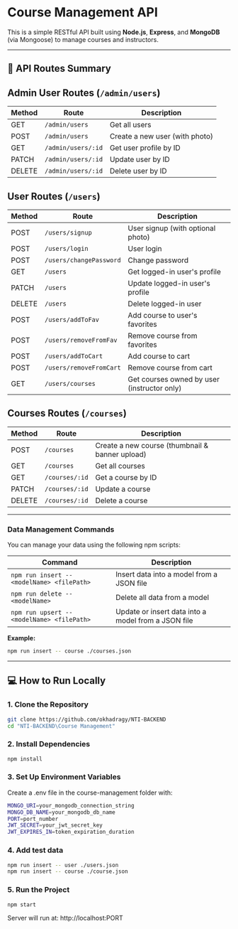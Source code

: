 # Course Management API

This is a simple RESTful API built using **Node.js**, **Express**, and **MongoDB** (via Mongoose) to manage courses and instructors.

---

## 🚀 API Routes Summary

## Admin User Routes (`/admin/users`)

| Method | Route                | Description                      |
|--------|----------------------|---------------------------------|
| GET    | `/admin/users`       | Get all users                   |
| POST   | `/admin/users`       | Create a new user (with photo)  |
| GET    | `/admin/users/:id`   | Get user profile by ID          |
| PATCH  | `/admin/users/:id`   | Update user by ID               |
| DELETE | `/admin/users/:id`   | Delete user by ID               |

## User Routes (`/users`)

| Method | Route                  | Description                          |
|--------|------------------------|------------------------------------|
| POST   | `/users/signup`        | User signup (with optional photo)  |
| POST   | `/users/login`         | User login                         |
| POST   | `/users/changePassword`| Change password                    |
| GET    | `/users`               | Get logged-in user's profile       |
| PATCH  | `/users`               | Update logged-in user's profile    |
| DELETE | `/users`               | Delete logged-in user              |
| POST   | `/users/addToFav`      | Add course to user's favorites    |
| POST   | `/users/removeFromFav` | Remove course from favorites       |
| POST   | `/users/addToCart`     | Add course to cart                 |
| POST   | `/users/removeFromCart`| Remove course from cart            |
| GET    | `/users/courses`       | Get courses owned by user (instructor only) |

## Courses Routes (`/courses`)

| Method | Route              | Description                        |
|--------|--------------------|----------------------------------|
| POST   | `/courses`         | Create a new course (thumbnail & banner upload) |
| GET    | `/courses`         | Get all courses                  |
| GET    | `/courses/:id`     | Get a course by ID              |
| PATCH  | `/courses/:id`     | Update a course                 |
| DELETE | `/courses/:id`     | Delete a course                 |

---

### Data Management Commands

You can manage your data using the following npm scripts:

| Command                              | Description                           |
|------------------------------------|-------------------------------------|
| `npm run insert -- <modelName> <filePath>` | Insert data into a model from a JSON file |
| `npm run delete -- <modelName>`               | Delete all data from a model              |
| `npm run upsert -- <modelName> <filePath>`   | Update or insert data into a model from a JSON file |

**Example:**

```bash
npm run insert -- course ./courses.json
```

---
## 💻 How to Run Locally

### 1. Clone the Repository

```bash
git clone https://github.com/okhadragy/NTI-BACKEND
cd "NTI-BACKEND\Course Management"
```

### 2. Install Dependencies

```bash
npm install
```

### 3. Set Up Environment Variables

Create a .env file in the course-management folder with:

```bash
MONGO_URI=your_mongodb_connection_string
MONGO_DB_NAME=your_mongodb_db_name
PORT=port_number
JWT_SECRET=your_jwt_secret_key
JWT_EXPIRES_IN=token_expiration_duration
```

### 4. Add test data

```bash
npm run insert -- user ./users.json
npm run insert -- course ./course.json
```

### 5. Run the Project

```bash
npm start
```

Server will run at: http://localhost:PORT

